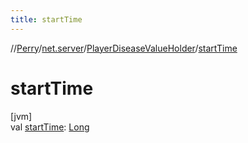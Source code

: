 ```yaml
---
title: startTime
---
```

//[Perry](../../../index.html)/[net.server](../index.html)/[PlayerDiseaseValueHolder](index.html)/[startTime](start-time.html)



# startTime



[jvm]\
val [startTime](start-time.html): [Long](https://kotlinlang.org/api/latest/jvm/stdlib/kotlin/-long/index.html)




